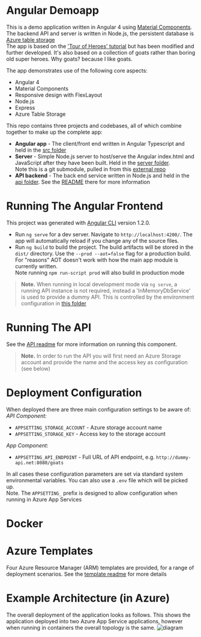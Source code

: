 # Angular Demoapp
This is a demo application written in Angular 4 using [Material Components](https://material.angular.io/). The backend API and server is written in Node.js, the persistent database is [Azure table storage](https://azure.microsoft.com/en-gb/services/storage/tables/)  
The app is based on the ['Tour of Heroes' tutorial](https://angular.io/tutorial) but has been modified and further developed. It's also based on a collection of goats rather than boring old super heroes. Why goats? because I like goats.

The app demonstrates use of the following core aspects:
- Angular 4
- Material Components
- Responsive design with FlexLayout
- Node.js
- Express
- Azure Table Storage

This repo contains three projects and codebases, all of which combine together to make up the complete app:
- **Angular app** - The client/front end written in Angular Typescript and held in the [src folder](src)
- **Server** - Simple Node.js server to host/serve the Angular index.html and JavaScript after they have been built. Held in the [server folder](https://github.com/benc-uk/angular-server-azure/tree/749094fb12a59bbd8f9b97021bb26f271dc12697).  
Note this is a git submodule, pulled in from this [external repo](https://github.com/benc-uk/angular-server-azure)
- **API backend** - The back end service written in Node.js and held in the [api folder](api). See the [README](api/README.md) there for more information


# Running The Angular Frontend
This project was generated with [Angular CLI](https://github.com/angular/angular-cli) version 1.2.0. 
 - Run `ng serve` for a dev server. Navigate to `http://localhost:4200/`. The app will automatically reload if you change any of the source files.
 - Run `ng build` to build the project. The build artifacts will be stored in the `dist/` directory. Use the `--prod --aot=false` flag for a production build. For "reasons" AOT doesn't work with how the main app module is currently written.  
 Note running `npm run-script prod` will also build in production mode

> **Note.** When running in local development mode via `ng serve`, a running API instance is not required, instead a 'InMemoryDbService' is used to provide a dummy API. This is controlled by the environment configuration in [this folder](src/environments)


# Running The API
See the [API readme](api/README.md) for more information on running this component.  
> **Note.** In order to run the API you will first need an Azure Storage account and provide the name and the access key as configuration (see below) 


# Deployment Configuration
When deployed there are three main configuration settings to be aware of:  
*API Component:*
- `APPSETTING_STORAGE_ACCOUNT` - Azure storage account name
- `APPSETTING_STORAGE_KEY` - Access key to the storage account  

*App Component:*
- `APPSETTING_API_ENDPOINT` - Full URL of API endpoint, e.g. `http://dummy-api.net:8080/goats`

In all cases these configuration parameters are set via standard system environmental variables. You can also use a `.env` file which will be picked up.  
Note. The `APPSETTING_` prefix is designed to allow configuration when running in Azure App Services


# Docker


# Azure Templates
Four Azure Resource Manager (ARM) templates are provided, for a range of deployment scenarios. See the [template readme](azure-deploy/README.md) for more details


# Example Architecture (in Azure) 
The overall deployment of the application looks as follows. This shows the application deployed into two Azure App Service applications, however when running in containers the overall topology is the same.
![diagram](https://user-images.githubusercontent.com/14982936/28728279-f3967b24-73bf-11e7-9db4-fc5d41c6fda8.png)